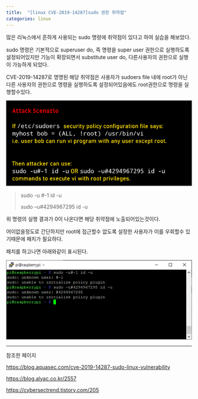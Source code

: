 ```yaml
---
title:  "[linux CVE-2019-14287]sudo 권한 취약점"
categories: linux
---
```


많은 리눅스에서 흔하게 사용되는 sudo 명령에 취약점이 있다고 하여 실습을 해보았다.



sudo 명령은 기본적으로 superuser do, 즉 명령을 super user 권한으로 실행하도록 설정되어있지만 기능이 확장되면서 substitute user do, 다른사용자의 권한으로 실행이 가능하게 되었다. 



CVE-2019-14287로 명명된 해당 취약점은 사용자가 sudoers file 내에 root가 아닌 다른 사용자의 권한으로 명령을 실행하도록 설정되어있음에도 root권한으로 명령을 실행할수있다.

![img](\images\994E863B5DA5830A23)



> sudo -u #-1 id -u
>
> sudo –u#4294967295 id -u

위 명령의 실행 결과가 0이 나온다면 해당 취약점에 노출되어있는것이다.



어이없을정도로 간단하지만 root에 접근할수 없도록 설정한 사용자가 이를 우회할수 있기때문에 패치가 필요하다.





패치를 하고나면 아래와같이 표시된다.

![image-20200322062410119](\images\image-20200322062410119.png)





---


참조한 페이지

https://blog.aquasec.com/cve-2019-14287-sudo-linux-vulnerability

https://blog.alyac.co.kr/2557

https://cybersectrend.tistory.com/205
